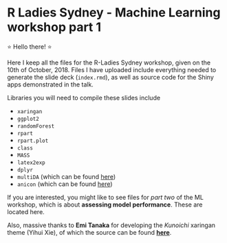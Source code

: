 # R Ladies Sydney - Machine Learning workshop part 1

:star: Hello there! :star:

Here I keep all the files for the R-Ladies Sydney workshop, given on the 10th of October, 2018. Files I have uploaded include everything needed to generate the slide deck (`index.rmd`), as well as source code for the Shiny apps demonstrated in the talk.

Libraries you will need to compile these slides include

* `xaringan`
* `ggplot2`
* `randomForest`
* `rpart`
* `rpart.plot`
* `class`
* `MASS`
* `latex2exp`
* `dplyr`
* `multiDA` (which can be found [here](https://github.com/sarahromanes/multiDA))
* `anicon` (which can be found [here](https://github.com/emitanaka/anicon))

If you are interested, you might like to see files for *part two* of the ML workshop, which is about **assessing model performance**. These are located here.

Also, massive thanks to **Emi Tanaka** for developing the *Kunoichi* xaringan theme (Yihui Xie), of which the source can be found [**here**](https://github.com/emitanaka/ninja-theme).